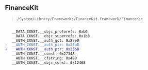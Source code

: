 ## FinanceKit

> `/System/Library/Frameworks/FinanceKit.framework/FinanceKit`

```diff

   __DATA_CONST.__objc_protorefs: 0xb0
   __DATA_CONST.__objc_superrefs: 0x1b8
   __AUTH_CONST.__auth_got: 0x27e0
-  __AUTH_CONST.__auth_ptr: 0x23b8
+  __AUTH_CONST.__auth_ptr: 0x2368
   __AUTH_CONST.__const: 0x27348
   __AUTH_CONST.__cfstring: 0x480
   __AUTH_CONST.__objc_const: 0x12408

```
